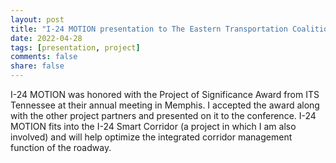 ```yaml
---
layout: post
title: "I-24 MOTION presentation to The Eastern Transportation Coalition"
date: 2022-04-28
tags: [presentation, project]
comments: false
share: false
---
```


I-24 MOTION was honored with the Project of Significance Award from ITS Tennessee at their annual meeting in Memphis. I accepted the award along with the other project partners and presented on it to the conference. I-24 MOTION fits into the I-24 Smart Corridor (a project in which I am also involved) and will help optimize the integrated corridor management function of the roadway.

<figure>
	<img src="{{ site.url }}/images/ITSTN_award.jpg" alt="">
</figure>
<figure>
	<img src="{{ site.url }}/images/ITSTN_presentation.jpg" alt="">
</figure>